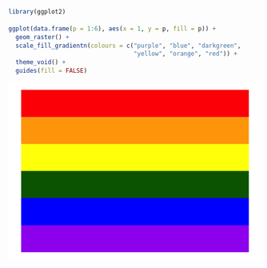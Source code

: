 
``` r
library(ggplot2)

ggplot(data.frame(p = 1:6), aes(x = 1, y = p, fill = p)) +
  geom_raster() + 
  scale_fill_gradientn(colours = c("purple", "blue", "darkgreen", 
                                   "yellow", "orange", "red")) +
  theme_void() +
  guides(fill = FALSE)
```

![](lovewins_files/figure-markdown_github/unnamed-chunk-1-1.png)
